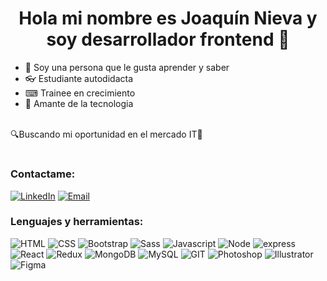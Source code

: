 <h1 align="center"> Hola mi nombre es Joaquín Nieva y soy desarrollador frontend 👋 </h1>

- 📖 Soy una persona que le gusta aprender y saber
- 👓 Estudiante autodidacta
- ⌨ Trainee en crecimiento
- 🔌 Amante de la tecnologia
<br>
🔍Buscando mi oportunidad en el mercado IT🔎

#

<h3 align="left">Contactame:</h3>
<a href="https://linkedin.com/in/joaquinnieva"><img alt="LinkedIn" src="https://img.shields.io/badge/LinkedIn-Joaquin%20Nieva-blue?style=flat-square&logo=linkedin"></a>
<a href="mailto:joacoo.nieva@gmail.com"><img alt="Email" src="https://img.shields.io/badge/Gmail-joacoo.nieva@gmail.com-blue?style=flat-square&logo=gmail"></a>  

### Lenguajes y herramientas:
  ![HTML](https://img.shields.io/badge/-html-black?style=flat-square&logo=html5&logoColor=orange)
  ![CSS](https://img.shields.io/badge/-css-black?style=flat-square&logo=css3&logoColor=blue)
  ![Bootstrap](https://img.shields.io/badge/-Bootstrap-black?style=flat-square&logo=bootstrap)
  ![Sass](https://img.shields.io/badge/-Sass-black?style=flat-square&logo=sass)
  ![Javascript](https://img.shields.io/badge/-Javascript-black?style=flat-square&logo=javascript)
  ![Node](https://img.shields.io/badge/-Node-black?style=flat-square&logo=node.js)
  ![express](https://img.shields.io/badge/-express-black?style=flat-square&logo=express)
  ![React](https://img.shields.io/badge/-React-black?style=flat-square&logo=react)
  ![Redux](https://img.shields.io/badge/-Redux-black?style=flat-square&logo=redux)
  ![MongoDB](https://img.shields.io/badge/-MongoDB-black?style=flat-square&logo=mongodb)
  ![MySQL](https://img.shields.io/badge/-MySQL-black?style=flat-square&logo=mysql)
  ![GIT](https://img.shields.io/badge/-GIT-black?style=flat-square&logo=git)
  ![Photoshop](https://img.shields.io/badge/-Photoshop-black?style=flat-square&logo=Photoshop)
  ![Illustrator](https://img.shields.io/badge/-Illustrator-black?style=flat-square&logo=Illustrator)
  ![Figma](https://img.shields.io/badge/-Figma-black?style=flat-square&logo=figma)
